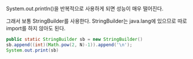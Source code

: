 System.out.println()을 반복적으로 사용하게 되면
성능이 매우 떨어진다.

그래서 보통 StringBuilder를 사용한다. StringBuilder는 java.lang에 있으므로 따로 import를 하지 않아도 된다.

```java
public static StringBuilder sb = new StringBuilder()
sb.append((int)(Math.pow(2, N)-1)).append('\n');
System.out.print(sb)
```